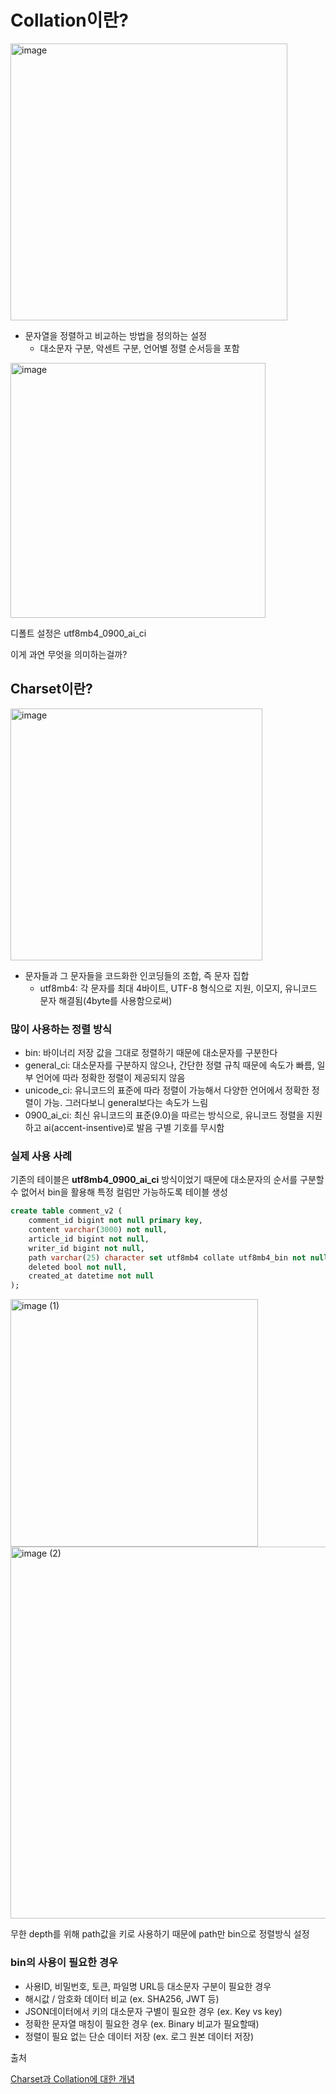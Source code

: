 # Collation이란?

<img width="443" alt="image" src="https://github.com/user-attachments/assets/72d6b6b5-977e-41cd-ac82-c3a5a6ce78f9" />

- 문자열을 정렬하고 비교하는 방법을 정의하는 설정
    - 대소문자 구분, 악센트 구분, 언어별 정렬 순서등을 포함
      
<img width="408" alt="image" src="https://github.com/user-attachments/assets/600a5faf-04bc-4fbe-8ef2-31c8688ec9df" />

디폴트 설정은 utf8mb4_0900_ai_ci

이게 과연 무엇을 의미하는걸까?

## Charset이란?

<img width="403" alt="image" src="https://github.com/user-attachments/assets/4c3bc255-054b-4592-9ffc-1985329dff26" />

- 문자들과 그 문자들을 코드화한 인코딩들의 조합, 즉 문자 집합
    - utf8mb4: 각 문자를 최대 4바이트, UTF-8 형식으로 지원, 이모지, 유니코드 문자 해결됨(4byte를 사용함으로써)

### 많이 사용하는 정렬 방식

- bin: 바이너리 저장 값을 그대로 정렬하기 때문에 대소문자를 구분한다
- general_ci: 대소문자를 구분하지 않으나, 간단한 정렬 규칙 때문에 속도가 빠름, 일부 언어에 따라 정확한 정렬이 제공되지 않음
- unicode_ci: 유니코드의 표준에 따라 정렬이 가능해서 다양한 언어에서 정확한 정렬이 가능. 그러다보니 general보다는 속도가 느림
- 0900_ai_ci: 최신 유니코드의 표준(9.0)을 따르는 방식으로, 유니코드 정렬을 지원하고 ai(accent-insentive)로 발음 구별 기호를 무시함

### 실제 사용 사례

기존의 테이블은 **utf8mb4_0900_ai_ci** 방식이었기 때문에 대소문자의 순서를 구분할 수 없어서 bin을 활용해 특정 컬럼만 가능하도록 테이블 생성

```sql
create table comment_v2 (
	comment_id bigint not null primary key,
	content varchar(3000) not null,
	article_id bigint not null,
	writer_id bigint not null,
	path varchar(25) character set utf8mb4 collate utf8mb4_bin not null,
	deleted bool not null,
	created_at datetime not null
);
```

<img width="396" alt="image (1)" src="https://github.com/user-attachments/assets/208b2ee5-435c-4f5c-805a-33eb492f19e5" />

<img width="595" alt="image (2)" src="https://github.com/user-attachments/assets/0cdbd8c6-bad5-4b7a-8c46-73f77e45bed7" />


무한 depth를 위해 path값을 키로 사용하기 때문에 path만 bin으로 정렬방식 설정

### bin의 사용이 필요한 경우

- 사용ID, 비밀번호, 토큰, 파일명 URL등 대소문자 구분이 필요한 경우
- 해시값 / 암호화 데이터 비교 (ex. SHA256, JWT 등)
- JSON데이터에서 키의 대소문자 구별이 필요한 경우 (ex. Key vs key)
- 정확한 문자열 매칭이 필요한 경우 (ex. Binary 비교가 필요할때)
- 정렬이 필요 없는 단순 데이터 저장 (ex. 로그 원본 데이터 저장)

출처

[Charset과 Collation에 대한 개념](https://sshkim.tistory.com/128)
